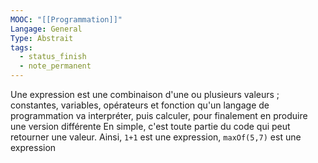 ```yaml
---
MOOC: "[[Programmation]]"
Langage: General
Type: Abstrait
tags:
  - status_finish
  - note_permanent
---
```

Une expression est une combinaison d'une ou plusieurs valeurs ; constantes, variables, opérateurs et fonction qu'un langage de programmation va interpréter, puis calculer, pour finalement en produire une version différente
En simple, c'est toute partie du code qui peut retourner une valeur. Ainsi, `1+1` est une expression, `maxOf(5,7)` est une expression
